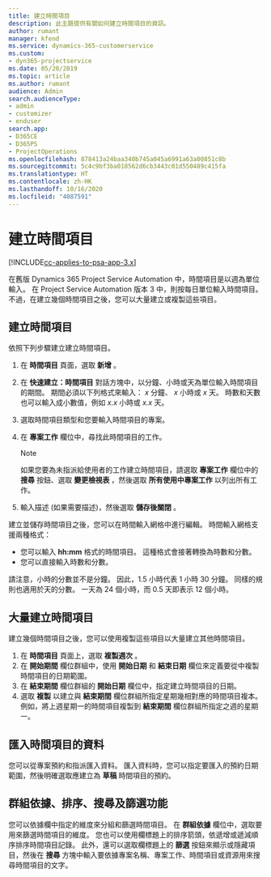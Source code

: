 ```yaml
---
title: 建立時間項目
description: 此主題提供有關如何建立時間項目的資訊。
author: rumant
manager: kfend
ms.service: dynamics-365-customerservice
ms.custom:
- dyn365-projectservice
ms.date: 05/20/2019
ms.topic: article
ms.author: rumant
audience: Admin
search.audienceType:
- admin
- customizer
- enduser
search.app:
- D365CE
- D365PS
- ProjectOperations
ms.openlocfilehash: 878413a24baa340b745a045a6991a63a00851c8b
ms.sourcegitcommit: 5c4c9bf3ba018562d6cb3443c01d550489c415fa
ms.translationtype: HT
ms.contentlocale: zh-HK
ms.lasthandoff: 10/16/2020
ms.locfileid: "4087591"
---
```

# <a name="create-time-entries"></a>建立時間項目

[!INCLUDE[cc-applies-to-psa-app-3.x](../includes/cc-applies-to-psa-app-3x.md)]

在舊版 Dynamics 365 Project Service Automation 中，時間項目是以週為單位輸入。 在 Project Service Automation 版本 3 中，則按每日單位輸入時間項目。 不過，在建立幾個時間項目之後，您可以大量建立或複製這些項目。

## <a name="create-a-time-entry"></a>建立時間項目

依照下列步驟建立建立時間項目。

1. 在 **時間項目** 頁面，選取 **新增** 。
2. 在 **快速建立：時間項目** 對話方塊中，以分鐘、小時或天為單位輸入時間項目的期間。 期間必須以下列格式來輸入： *x* 分鐘、 *x* 小時或 *x* 天。 時數和天數也可以輸入成小數值，例如 *x.x* 小時或 *x.x* 天。
3. 選取時間項目類型和您要輸入時間項目的專案。
4. 在 **專案工作** 欄位中，尋找此時間項目的工作。

    > [!NOTE]
    > 如果您要為未指派給使用者的工作建立時間項目，請選取 **專案工作** 欄位中的 **搜尋** 按鈕、選取 **變更檢視表** ，然後選取 **所有使用中專案工作** 以列出所有工作。

5. 輸入描述 (如果需要描述)，然後選取 **儲存後關閉** 。

建立並儲存時間項目之後，您可以在時間輸入網格中進行編輯。 時間輸入網格支援兩種格式：

- 您可以輸入 **hh:mm** 格式的時間項目。 這種格式會接著轉換為時數和分數。
- 您可以直接輸入時數和分數。

請注意，小時的分數並不是分鐘。 因此，1.5 小時代表 1 小時 30 分鐘。 同樣的規則也適用於天的分數。 一天為 24 個小時，而 0.5 天即表示 12 個小時。

## <a name="bulk-create-time-entries"></a>大量建立時間項目

建立幾個時間項目之後，您可以使用複製這些項目以大量建立其他時間項目。

1. 在 **時間項目** 頁面上，選取 **複製週次** 。
2. 在 **開始期間** 欄位群組中，使用 **開始日期** 和 **結束日期** 欄位來定義要從中複製時間項目的日期範圍。
3. 在 **結束期間** 欄位群組的 **開始日期** 欄位中，指定建立時間項目的日期。
4. 選取 **複製** 以建立與 **結束期間** 欄位群組所指定星期幾相對應的時間項目複本。 例如，將上週星期一的時間項目複製到 **結束期間** 欄位群組所指定之週的星期一。

## <a name="import-data-for-time-entries"></a>匯入時間項目的資料

您可以從專案預約和指派匯入資料。 匯入資料時，您可以指定要匯入的預約日期範圍，然後明確選取應建立為 **草稿** 時間項目的預約。

## <a name="group-by-sort-search-and-filter-capabilities"></a>群組依據、排序、搜尋及篩選功能

您可以依據欄中指定的維度來分組和篩選時間項目。 在 **群組依據** 欄位中，選取要用來篩選時間項目的維度。 您也可以使用欄標題上的排序箭頭，依遞增或遞減順序排序時間項目記錄。 此外，還可以選取欄標題上的 **篩選** 按鈕來顯示或隱藏項目，然後在 **搜尋** 方塊中輸入要依據專案名稱、專案工作、時間項目或資源用來搜尋時間項目的文字。
